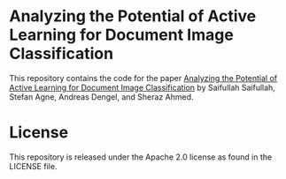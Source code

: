 # Analyzing the Potential of Active Learning for Document Image Classification
This repository contains the code for the paper [Analyzing the Potential of Active Learning for Document Image Classification](To-be-added) by Saifullah Saifullah, Stefan Agne, Andreas Dengel, and Sheraz Ahmed.

# License
This repository is released under the Apache 2.0 license as found in the LICENSE file.

